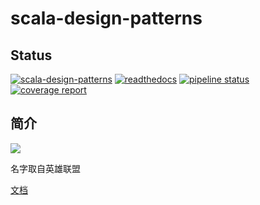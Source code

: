 # scala-design-patterns

## Status

[![scala-design-patterns](https://travis-ci.com/yishenggudou/scala-design-patterns.svg?branch=master)](https://travis-ci.com/yishenggudou/scala-design-patterns)
[![readthedocs](https://readthedocs.org/projects/scala-design-patterns/badge/?version=latest)](https://scala-design-patterns.readthedocs.io/zh_CN/latest/)
[![pipeline status](https://gitlab.com/yishenggudou/scala-design-patterns/badges/master/pipeline.svg)](https://gitlab.com/yishenggudou/scala-design-patterns/commits/master)
[![coverage report](https://gitlab.com/yishenggudou/scala-design-patterns/badges/master/coverage.svg)](https://gitlab.com/yishenggudou/scala-design-patterns/commits/master)

## 简介

![](https://ddragon.leagueoflegends.com/cdn/8.24.1/img/champion/scala-design-patterns.png)

名字取自英雄联盟

[文档](https://scala-design-patterns.readthedocs.io/zh_CN/latest/)



